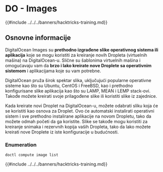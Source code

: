 # DO - Images

{{#include ../../../banners/hacktricks-training.md}}

## Osnovne informacije

DigitalOcean Images su **prethodno izgrađene slike operativnog sistema ili aplikacija** koje se mogu koristiti za kreiranje novih Dropleta (virtuelnih mašina) na DigitalOcean-u. Slične su šablonima virtuelnih mašina i omogućavaju vam da **brzo i lako kreirate nove Droplete sa operativnim sistemom** i aplikacijama koje su vam potrebne.

DigitalOcean pruža širok spektar slika, uključujući popularne operativne sisteme kao što su Ubuntu, CentOS i FreeBSD, kao i prethodno konfigurisane slike aplikacija kao što su LAMP, MEAN i LEMP stack-ovi. Takođe možete kreirati svoje prilagođene slike ili koristiti slike iz zajednice.

Kada kreirate novi Droplet na DigitalOcean-u, možete odabrati sliku koja će se koristiti kao osnova za Droplet. Ovo će automatski instalirati operativni sistem i sve prethodno instalirane aplikacije na novom Dropletu, tako da možete odmah početi da ga koristite. Slike se takođe mogu koristiti za kreiranje snimaka i rezervnih kopija vaših Dropleta, tako da lako možete kreirati nove Droplete iz iste konfiguracije u budućnosti.

### Enumeration
```
doctl compute image list
```
{{#include ../../../banners/hacktricks-training.md}}
